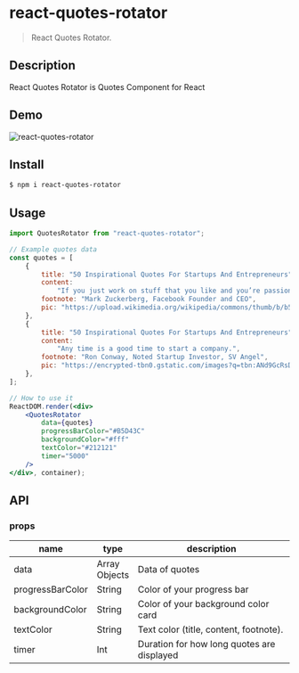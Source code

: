 # react-quotes-rotator

> React Quotes Rotator.

## Description

React Quotes Rotator is Quotes Component for React

## Demo

![react-quotes-rotator](https://user-images.githubusercontent.com/20862187/51443006-b46be780-1d15-11e9-9bd8-02950f911123.gif)

## Install

``` bash
$ npm i react-quotes-rotator
```

## Usage

```jsx
import QuotesRotator from "react-quotes-rotator";

// Example quotes data
const quotes = [
    {
        title: "50 Inspirational Quotes For Startups And Entrepreneurs",
        content:
            "If you just work on stuff that you like and you’re passionate about, you don’t have to have a master plan with how things will play out.",
        footnote: "Mark Zuckerberg, Facebook Founder and CEO",
        pic: "https://upload.wikimedia.org/wikipedia/commons/thumb/b/b5/Mark_Zuckerberg_cropped.jpg/220px-Mark_Zuckerberg_cropped.jpg"
    },
    {
        title: "50 Inspirational Quotes For Startups And Entrepreneurs",
        content:
            "Any time is a good time to start a company.",
        footnote: "Ron Conway, Noted Startup Investor, SV Angel",
        pic: "https://encrypted-tbn0.gstatic.com/images?q=tbn:ANd9GcRsDzSJUGCynBe_5AsxFMa5di6NDl79jlhaXU_GjzfKXvUYfQv2"
    },
];

// How to use it 
ReactDOM.render(<div>
    <QuotesRotator
        data={quotes}
        progressBarColor="#B5D43C"
        backgroundColor="#fff"
        textColor="#212121"
        timer="5000"
    />
</div>, container);
```
## API

### props

<table class="table table-bordered table-striped">
    <thead>
        <tr>
            <th style="width: 100px;">name</th>
            <th style="width: 50px;">type</th>
            <th>description</th>
        </tr>
    </thead>
    <tbody>
        <tr>
            <td>data</td>
            <td>Array Objects</td>
            <td>Data of quotes</td>
        </tr>
        <tr>
            <td>progressBarColor</td>
            <td>String</td>
            <td>Color of your progress bar</td>
        </tr>
        <tr>
            <td>backgroundColor</td>
            <td>String</td>
            <td>Color of your background color card</td>
        </tr>
        <tr>
            <td>textColor</td>
            <td>String</td>
            <td>Text color (title, content, footnote).</td>
        </tr>
        <tr>
            <td>timer</td>
            <td>Int</td>
            <td>Duration for how long quotes are displayed</td>
        </tr>
    </tbody>
</table>
